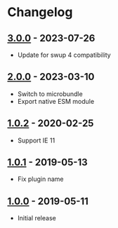 # Changelog

<!-- ## [Unreleased] -->

## [3.0.0] - 2023-07-26

- Update for swup 4 compatibility

## [2.0.0] - 2023-03-10

- Switch to microbundle
- Export native ESM module

## [1.0.2] - 2020-02-25

- Support IE 11

## [1.0.1] - 2019-05-13

- Fix plugin name

## [1.0.0] - 2019-05-11

- Initial release

[Unreleased]: https://github.com/swup/body-class-plugin/compare/3.0.0...HEAD

[3.0.0]: https://github.com/swup/body-class-plugin/releases/tag/3.0.0
[2.0.0]: https://github.com/swup/body-class-plugin/releases/tag/2.0.0
[1.0.2]: https://github.com/swup/body-class-plugin/releases/tag/1.0.2
[1.0.1]: https://github.com/swup/body-class-plugin/releases/tag/1.0.1
[1.0.0]: https://github.com/swup/body-class-plugin/releases/tag/1.0.0

